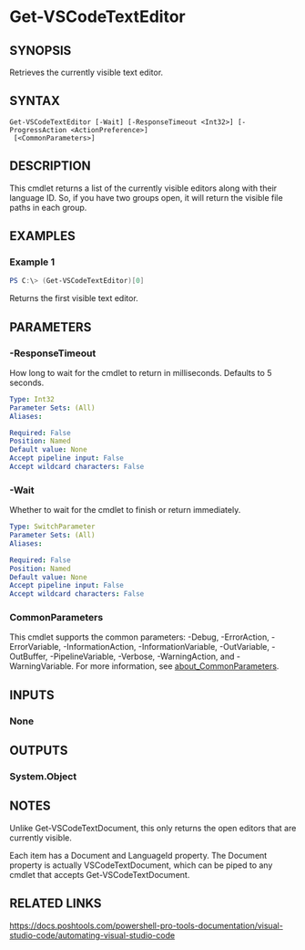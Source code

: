 ﻿---
external help file: PowerShellProTools.VSCode.dll-Help.xml
Module Name: PowerShellProTools.VSCode
online version:
schema: 2.0.0
---

# Get-VSCodeTextEditor

## SYNOPSIS
Retrieves the currently visible text editor.

## SYNTAX

```
Get-VSCodeTextEditor [-Wait] [-ResponseTimeout <Int32>] [-ProgressAction <ActionPreference>]
 [<CommonParameters>]
```

## DESCRIPTION
This cmdlet returns a list of the currently visible editors along with their language ID. So, if you have two groups open, it will return the visible file paths in each group.

## EXAMPLES

### Example 1
```powershell
PS C:\> (Get-VSCodeTextEditor)[0]
```

Returns the first visible text editor.

## PARAMETERS

### -ResponseTimeout
How long to wait for the cmdlet to return in milliseconds. Defaults to 5 seconds.

```yaml
Type: Int32
Parameter Sets: (All)
Aliases:

Required: False
Position: Named
Default value: None
Accept pipeline input: False
Accept wildcard characters: False
```

### -Wait
Whether to wait for the cmdlet to finish or return immediately.

```yaml
Type: SwitchParameter
Parameter Sets: (All)
Aliases:

Required: False
Position: Named
Default value: None
Accept pipeline input: False
Accept wildcard characters: False
```

### CommonParameters
This cmdlet supports the common parameters: -Debug, -ErrorAction, -ErrorVariable, -InformationAction, -InformationVariable, -OutVariable, -OutBuffer, -PipelineVariable, -Verbose, -WarningAction, and -WarningVariable. For more information, see [about_CommonParameters](http://go.microsoft.com/fwlink/?LinkID=113216).

## INPUTS

### None

## OUTPUTS

### System.Object
## NOTES
Unlike Get-VSCodeTextDocument, this only returns the open editors that are currently visible.

Each item has a Document and LanguageId property. The Document property is actually VSCodeTextDocument, which can be piped to any cmdlet that accepts Get-VSCodeTextDocument.
## RELATED LINKS
https://docs.poshtools.com/powershell-pro-tools-documentation/visual-studio-code/automating-visual-studio-code